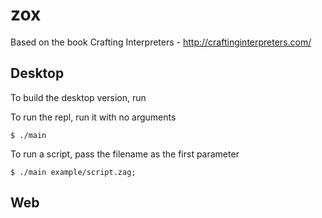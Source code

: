 # zox

Based on the book Crafting Interpreters - http://craftinginterpreters.com/

## Desktop

To build the desktop version, run 



To run the repl, run it with no arguments

```
$ ./main
```

To run a script, pass the filename as the first parameter

```
$ ./main example/script.zag;
```

## Web

